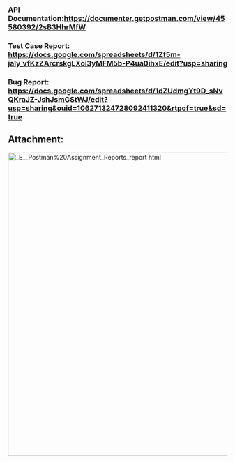 

### API Documentation:https://documenter.getpostman.com/view/45580392/2sB3HhrMfW
### Test Case Report: https://docs.google.com/spreadsheets/d/1Zf5m-jaly_vfKzZArcrskgLXoi3yMFM5b-P4ua0ihxE/edit?usp=sharing
### Bug Report: https://docs.google.com/spreadsheets/d/1dZUdmgYt9D_sNvQKraJZ-JshJsmGStWJ/edit?usp=sharing&ouid=106271324728092411320&rtpof=true&sd=true

## Attachment:

<img width="695" height="696" alt="_E__Postman%20Assignment_Reports_report html" src="https://github.com/user-attachments/assets/71385b3b-9ff0-4d12-bdd2-286c4c0d1eca" />

